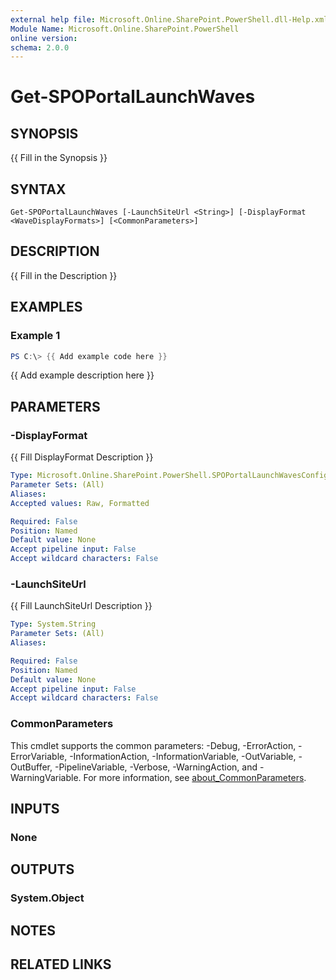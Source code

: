 ```yaml
---
external help file: Microsoft.Online.SharePoint.PowerShell.dll-Help.xml
Module Name: Microsoft.Online.SharePoint.PowerShell
online version:
schema: 2.0.0
---
```


# Get-SPOPortalLaunchWaves

## SYNOPSIS
{{ Fill in the Synopsis }}

## SYNTAX

```
Get-SPOPortalLaunchWaves [-LaunchSiteUrl <String>] [-DisplayFormat <WaveDisplayFormats>] [<CommonParameters>]
```

## DESCRIPTION
{{ Fill in the Description }}

## EXAMPLES

### Example 1
```powershell
PS C:\> {{ Add example code here }}
```

{{ Add example description here }}

## PARAMETERS

### -DisplayFormat
{{ Fill DisplayFormat Description }}

```yaml
Type: Microsoft.Online.SharePoint.PowerShell.SPOPortalLaunchWavesConfiguration+WaveDisplayFormats
Parameter Sets: (All)
Aliases:
Accepted values: Raw, Formatted

Required: False
Position: Named
Default value: None
Accept pipeline input: False
Accept wildcard characters: False
```

### -LaunchSiteUrl
{{ Fill LaunchSiteUrl Description }}

```yaml
Type: System.String
Parameter Sets: (All)
Aliases:

Required: False
Position: Named
Default value: None
Accept pipeline input: False
Accept wildcard characters: False
```

### CommonParameters
This cmdlet supports the common parameters: -Debug, -ErrorAction, -ErrorVariable, -InformationAction, -InformationVariable, -OutVariable, -OutBuffer, -PipelineVariable, -Verbose, -WarningAction, and -WarningVariable. For more information, see [about_CommonParameters](https://go.microsoft.com/fwlink/?LinkID=113216).

## INPUTS

### None

## OUTPUTS

### System.Object

## NOTES

## RELATED LINKS
